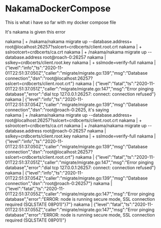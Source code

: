 # NakamaDockerCompose
This is what i have so far with my docker compose file

It's nakama is given this error

nakama        | + /nakama/nakama migrate up --database.address+  root@localhost:26257?sslcert=crdbcerts/client.root.crt 
nakama        | + sslrootcert=crdbcerts/ca.crt 
nakama        | + /nakama/nakama migrate up --database.address root@roach-0:26257 
nakama        | sslkey=crdbcerts/client.root.key 
nakama        | + sslmode=verify-full 
nakama        | {"level":"info","ts":"2020-11-01T22:51:37.050Z","caller":"migrate/migrate.go:139","msg":"Database connection","dsn":"root@localhost:26257?sslcert=crdbcerts/client.root.crt"} 
nakama        | {"level":"fatal","ts":"2020-11-01T22:51:37.051Z","caller":"migrate/migrate.go:147","msg":"Error pinging database","error":"dial tcp 127.0.0.1:26257: connect: connection refused"} 
nakama        | {"level":"info","ts":"2020-11-01T22:51:37.054Z","caller":"migrate/migrate.go:139","msg":"Database connection","dsn":"root@roach-0:2625, it's saying          
nakama        | + /nakama/nakama migrate up --database.address+  root@localhost:26257?sslcert=crdbcerts/client.root.crt 
nakama        | + sslrootcert=crdbcerts/ca.crt 
nakama        | + /nakama/nakama migrate up --database.address root@roach-0:26257 
nakama        | sslkey=crdbcerts/client.root.key 
nakama        | + sslmode=verify-full 
nakama        | {"level":"info","ts":"2020-11-01T22:51:37.050Z","caller":"migrate/migrate.go:139","msg":"Database connection","dsn":"root@localhost:26257?sslcert=crdbcerts/client.root.crt"} 
nakama        | {"level":"fatal","ts":"2020-11-01T22:51:37.051Z","caller":"migrate/migrate.go:147","msg":"Error pinging database","error":"dial tcp 127.0.0.1:26257: connect: connection refused"} 
nakama        | {"level":"info","ts":"2020-11-01T22:51:37.054Z","caller":"migrate/migrate.go:139","msg":"Database connection","dsn":"root@roach-0:26257"} 
nakama        | {"level":"fatal","ts":"2020-11-01T22:51:37.055Z","caller":"migrate/migrate.go:147","msg":"Error pinging database","error":"ERROR: node is running secure mode, SSL connection required (SQLSTATE 08P01)"}7"} 
nakama        | {"level":"fatal","ts":"2020-11-01T22:51:37.055Z","caller":"migrate/migrate.go:147","msg":"Error pinging database","error":"ERROR: node is running secure mode, SSL connection required (SQLSTATE 08P01)"}
